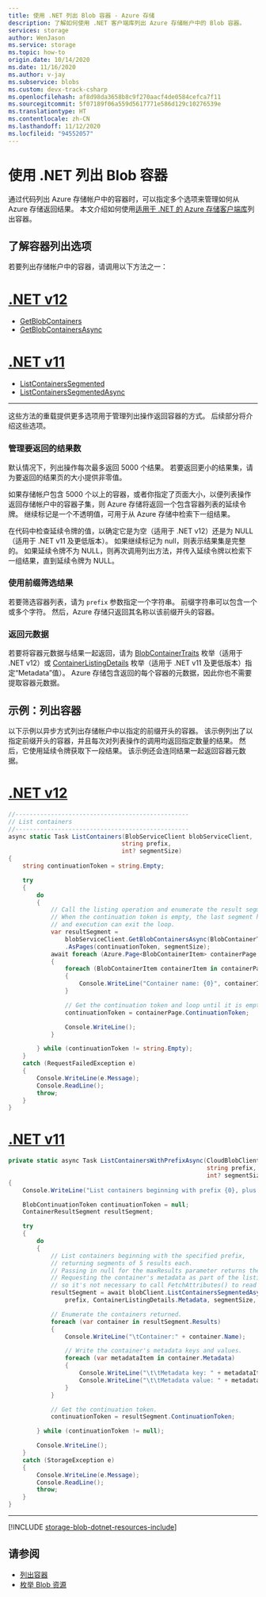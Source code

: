 ```yaml
---
title: 使用 .NET 列出 Blob 容器 - Azure 存储
description: 了解如何使用 .NET 客户端库列出 Azure 存储帐户中的 Blob 容器。
services: storage
author: WenJason
ms.service: storage
ms.topic: how-to
origin.date: 10/14/2020
ms.date: 11/16/2020
ms.author: v-jay
ms.subservice: blobs
ms.custom: devx-track-csharp
ms.openlocfilehash: af8d98da3658b8c9f270aacf4de0584cefca7f11
ms.sourcegitcommit: 5f07189f06a559d5617771e586d129c10276539e
ms.translationtype: HT
ms.contentlocale: zh-CN
ms.lasthandoff: 11/12/2020
ms.locfileid: "94552057"
---
```

# <a name="list-blob-containers-with-net"></a>使用 .NET 列出 Blob 容器

通过代码列出 Azure 存储帐户中的容器时，可以指定多个选项来管理如何从 Azure 存储返回结果。 本文介绍如何使用[适用于 .NET 的 Azure 存储客户端库](https://docs.azure.cn/dotnet/api/overview/storage/client?view=azure-dotnet)列出容器。  

## <a name="understand-container-listing-options"></a>了解容器列出选项

若要列出存储帐户中的容器，请调用以下方法之一：

# <a name="net-v12"></a>[.NET v12](#tab/dotnet)

- [GetBlobContainers](https://docs.microsoft.com/dotnet/api/azure.storage.blobs.blobserviceclient.getblobcontainers)
- [GetBlobContainersAsync](https://docs.microsoft.com/dotnet/api/azure.storage.blobs.blobserviceclient.getblobcontainersasync)

# <a name="net-v11"></a>[.NET v11](#tab/dotnet11)

- [ListContainersSegmented](https://docs.azure.cn/dotnet/api/microsoft.windowsazure.storage.blob.cloudblobclient.listcontainerssegmented?view=azure-dotnet)
- [ListContainersSegmentedAsync](https://docs.azure.cn/dotnet/api/microsoft.windowsazure.storage.blob.cloudblobclient.listcontainerssegmentedasync?view=azure-dotnet)

---

这些方法的重载提供更多选项用于管理列出操作返回容器的方式。 后续部分将介绍这些选项。

### <a name="manage-how-many-results-are-returned"></a>管理要返回的结果数

默认情况下，列出操作每次最多返回 5000 个结果。 若要返回更小的结果集，请为要返回的结果页的大小提供非零值。

如果存储帐户包含 5000 个以上的容器，或者你指定了页面大小，以便列表操作返回存储帐户中的容器子集，则 Azure 存储将返回一个包含容器列表的延续令牌。 继续标记是一个不透明值，可用于从 Azure 存储中检索下一组结果。

在代码中检查延续令牌的值，以确定它是为空（适用于 .NET v12）还是为 NULL（适用于 .NET v11 及更低版本）。 如果继续标记为 null，则表示结果集是完整的。 如果延续令牌不为 NULL，则再次调用列出方法，并传入延续令牌以检索下一组结果，直到延续令牌为 NULL。

### <a name="filter-results-with-a-prefix"></a>使用前缀筛选结果

若要筛选容器列表，请为 `prefix` 参数指定一个字符串。 前缀字符串可以包含一个或多个字符。 然后，Azure 存储只返回其名称以该前缀开头的容器。

### <a name="return-metadata"></a>返回元数据

若要将容器元数据与结果一起返回，请为 [BlobContainerTraits](https://docs.microsoft.com/dotnet/api/azure.storage.blobs.models.blobcontainertraits) 枚举（适用于 .NET v12）或 [ContainerListingDetails](/dotnet/api/microsoft.windowsazure.storage.blob.containerlistingdetails) 枚举（适用于 .NET v11 及更低版本）指定“Metadata”值）。 Azure 存储包含返回的每个容器的元数据，因此你也不需要提取容器元数据。

## <a name="example-list-containers"></a>示例：列出容器

以下示例以异步方式列出存储帐户中以指定的前缀开头的容器。 该示例列出了以指定前缀开头的容器，并且每次对列表操作的调用均返回指定数量的结果。 然后，它使用延续令牌获取下一段结果。 该示例还会连同结果一起返回容器元数据。

# <a name="net-v12"></a>[.NET v12](#tab/dotnet)

```csharp
//-------------------------------------------------
// List containers
//-------------------------------------------------
async static Task ListContainers(BlobServiceClient blobServiceClient, 
                                string prefix, 
                                int? segmentSize)
{
    string continuationToken = string.Empty;

    try
    {
        do
        {
            // Call the listing operation and enumerate the result segment.
            // When the continuation token is empty, the last segment has been returned
            // and execution can exit the loop.
            var resultSegment = 
                blobServiceClient.GetBlobContainersAsync(BlobContainerTraits.Metadata, prefix, default)
                .AsPages(continuationToken, segmentSize);
            await foreach (Azure.Page<BlobContainerItem> containerPage in resultSegment)
            {
                foreach (BlobContainerItem containerItem in containerPage.Values)
                {
                    Console.WriteLine("Container name: {0}", containerItem.Name);
                }

                // Get the continuation token and loop until it is empty.
                continuationToken = containerPage.ContinuationToken;

                Console.WriteLine();
            }

        } while (continuationToken != string.Empty);
    }
    catch (RequestFailedException e)
    {
        Console.WriteLine(e.Message);
        Console.ReadLine();
        throw;
    }
}
```

# <a name="net-v11"></a>[.NET v11](#tab/dotnet11)

```csharp
private static async Task ListContainersWithPrefixAsync(CloudBlobClient blobClient,
                                                        string prefix,
                                                        int? segmentSize)
{
    Console.WriteLine("List containers beginning with prefix {0}, plus container metadata:", prefix);

    BlobContinuationToken continuationToken = null;
    ContainerResultSegment resultSegment;

    try
    {
        do
        {
            // List containers beginning with the specified prefix,
            // returning segments of 5 results each.
            // Passing in null for the maxResults parameter returns the maximum number of results (up to 5000).
            // Requesting the container's metadata as part of the listing operation populates the metadata,
            // so it's not necessary to call FetchAttributes() to read the metadata.
            resultSegment = await blobClient.ListContainersSegmentedAsync(
                prefix, ContainerListingDetails.Metadata, segmentSize, continuationToken, null, null);

            // Enumerate the containers returned.
            foreach (var container in resultSegment.Results)
            {
                Console.WriteLine("\tContainer:" + container.Name);

                // Write the container's metadata keys and values.
                foreach (var metadataItem in container.Metadata)
                {
                    Console.WriteLine("\t\tMetadata key: " + metadataItem.Key);
                    Console.WriteLine("\t\tMetadata value: " + metadataItem.Value);
                }
            }

            // Get the continuation token.
            continuationToken = resultSegment.ContinuationToken;

        } while (continuationToken != null);

        Console.WriteLine();
    }
    catch (StorageException e)
    {
        Console.WriteLine(e.Message);
        Console.ReadLine();
        throw;
    }
}
```

---

[!INCLUDE [storage-blob-dotnet-resources-include](../../../includes/storage-blob-dotnet-resources-include.md)]

## <a name="see-also"></a>请参阅

- [列出容器](https://docs.microsoft.com/rest/api/storageservices/list-containers2)
- [枚举 Blob 资源](https://docs.microsoft.com/rest/api/storageservices/enumerating-blob-resources)
